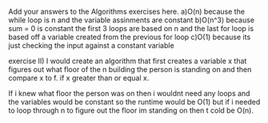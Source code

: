 Add your answers to the Algorithms exercises here.
a)O(n) because the while loop is n and the variable assinments are constant
b)O(n^3) because sum = 0 is constant the first 3 loops are based on n and the last for loop is based off a variable created from the previous for loop
c)O(1) because its just checking the input against a constant variable


exercise II)
I would create an algorithm that first creates a variable x that figures out what floor of the n building the person is standing on and then compare x to f. if x greater than or equal x.

If i knew what floor the person was on then i wouldnt need any loops and the variables would be constant so the runtime would be O(1) but if i needed to loop through n to figure out the floor im standing on then t cold be O(n).
    